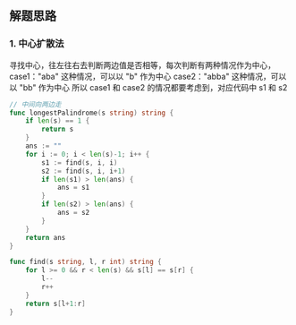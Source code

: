 ## 解题思路

### 1. 中心扩散法

寻找中心，往左往右去判断两边值是否相等，每次判断有两种情况作为中心，
case1："aba" 这种情况，可以以 "b" 作为中心
case2："abba" 这种情况，可以以 "bb" 作为中心
所以 case1 和 case2 的情况都要考虑到，对应代码中 s1 和 s2

```go
// 中间向两边走
func longestPalindrome(s string) string {
    if len(s) == 1 {
        return s
    }
    ans := ""
    for i := 0; i < len(s)-1; i++ {
        s1 := find(s, i, i)
        s2 := find(s, i, i+1)
        if len(s1) > len(ans) {
            ans = s1
        }
        if len(s2) > len(ans) {
            ans = s2
        }
    }
    return ans
}

func find(s string, l, r int) string {
    for l >= 0 && r < len(s) && s[l] == s[r] {
        l--
        r++
    }
    return s[l+1:r]
}
```
